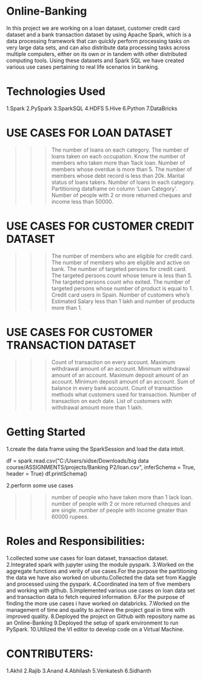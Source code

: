 # Online-Banking
In this project we are working on a loan dataset, customer credit card dataset and a bank transaction dataset by using Apache Spark, which is a data processing framework that can quickly perform processing tasks on very large data sets, and can also distribute data processing tasks across multiple computers, either on its own or in tandem with other distributed computing tools. Using these datasets and Spark SQL we have created various use cases pertaining to real life scenarios in banking.

# Technologies Used
1.Spark
2.PySpark
3.SparkSQL
4.HDFS
5.Hive
6.Python
7.DataBricks

# USE CASES FOR LOAN DATASET
>>>The number of loans on each category.
>>>The number of loans taken on each occupation.
>>>Know the number of members who taken more than 1lack loan.
>>>Number of members whose overdue is more than 5.
>>>The number of members whose debt record is less than 20k.
>>>Marital status of loans takers.
>>>Number of loans in each category.
>>>Partitioning dataframe on column ‘Loan Category’.
>>>Number of people with 2 or more returned cheques and income less than 50000.

# USE CASES FOR CUSTOMER CREDIT DATASET

>>>The number of members who are eligible for credit card.
>>>The number of members who are eligible and active on bank.
>>>The number of targeted persons for credit card.
>>>The targeted persons count whose tenure is less than 5.
>>>The targeted persons count who exited.
>>>The number of targeted persons whose number of product is equal to 1.
>>>Credit card users in Spain.
>>>Number of customers who’s Estimated Salary less than 1 lakh and number of products more than 1.

# USE CASES FOR CUSTOMER TRANSACTION DATASET

>>>Count of transaction on every account.
>>>Maximum withdrawal amount of an account.
>>>Minimum withdrawal amount of an account.
>>>Maximum deposit amount of an account.
>>>Minimum deposit amount of an account.
>>>Sum of balance in every bank account.
>>>Count of transaction methods what customers used for transaction.
>>>Number of transaction on each date.
>>>List of customers with withdrawal amount more than 1 lakh.

# Getting Started
1.create the data frame using the SparkSession and load the data intoit.

df = spark.read.csv("C:/Users/sidse/Downloads/big data course/ASSIGNMENTS/projects/Banking P2/loan.csv", inferSchema = True, header = True)
df.printSchema()

2.perform some use cases
>>>number of people who have taken more than 1 lack loan.
>>>number of people with 2 or more returned cheques and are single.
>>>number of people with income greater than 60000 rupees.

# Roles and Responsibilities:
1.collected some use cases for loan dataset, transaction dataset.
2.Integrated spark with jupyter using the module pyspark.
3.Worked on the aggregate functions and verity of use cases.For the purpose the partitioning the data we have also worked on ubuntu.Collected the data set from Kaggle and processed using the pyspark.
4.Coordinated ina tem of five members and working with github.
5.Implemented various use cases on loan data set and transaction data to fetch required information.
6.For the purpose of finding the more use cases i have worked on databricks.
7.Worked on the management of time and quality to achieve the project goal in time with improved quality.
8.Deployed the project on Github with repository name as an Online-Banking
9.Deployed the setup of spark environment to run PySpark.
10.Utilized the VI editor to develop code on a Virtual Machine.


# CONTRIBUTERS:
1.Akhil
2.Rajib
3.Anand
4.Abhilash
5.Venkatesh
6.Sidhanth
